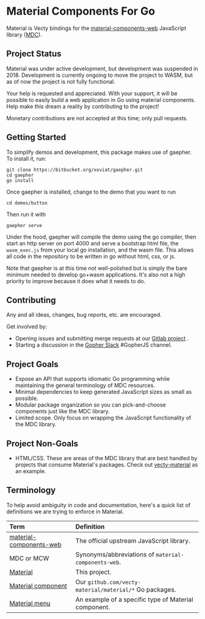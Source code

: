 # Material Components For Go

Material is Vecty bindings for the [material-components-web][] JavaScript
library ([MDC](#Terminology)).

## Project Status

Material was under active development, but development was suspended in
2018. Development is currently ongoing to move the project to WASM, but
as of now the project is not fully functional.

Your help is requested and appreciated. With your support, it will be
possible to easily build a web application in Go using material
components. Help make this dream a reality by contributing to the project!

Monetary contributions are not accepted at this time; only pull requests.

## Getting Started

To simplify demos and development, this package makes use of gaepher. To
install it, run:

    git clone https://bitbucket.org/xoviat/gaepher.git
    cd gaepher
    go install

Once gaepher is installed, change to the demo that you want to run

    cd demos/button

Then run it with

    gaepher serve

Under the hood, gaepher will compile the demo using the go compiler,
then start an http server on port 4000 and serve a bootstrap html
file, the `wasm_exec.js` from your local go installation, and the wasm
file. This allows all code in the repository to be written in go without
html, css, or js. 

Note that gaepher is at this time not well-polished but is simply the
bare minimum needed to develop go+wasm applications. It's also not a
high priority to improve because it does what it needs to do.

## Contributing

Any and all ideas, changes, bug reports, etc. are encouraged.

Get involved by:
- Opening issues and submitting merge requests at our [Gitlab project][Material]
  .
- Starting a discussion in the [Gopher Slack][] #GopherJS channel.

## Project Goals

- Expose an API that supports idiomatic Go programming while maintaining
  the general terminology of MDC resources.
- Minimal dependencies to keep generated JavaScript sizes as small as possible.
- Modular package organization so you can pick-and-choose components just like
  the MDC library.
- Limited scope. Only focus on wrapping the JavaScript functionality of the MDC
  library.

## Project Non-Goals

- HTML/CSS. These are areas of the MDC library that are best handled by projects
  that consume Material's packages. Check out
  [vecty-material][] as an example.

## Terminology

To help avoid ambiguity in code and documentation, here's a quick list of
definitions we are trying to enforce in Material.

| Term                        | Definition                                           |
| :---                        | :---------                                           |
| [material-components-web][] | The official upstream JavaScript library.            |
| MDC or MCW                  | Synonyms/abbreviations of `material-components-web`. |
| [Material][]                | This project.                                        |
| [Material component][]      | Our `github.com/vecty-material/material/*` Go packages.             |
| [Material menu][]           | An example of a specific type of Material component. |

[material-components-web]: https://github.com/material-components/material-components-web
[Material]: https://gitlab.com/agamigo/material
[Material component]: https://godoc.org/github.com/vecty-material/material
[Material menu]: https://godoc.org/github.com/vecty-material/material/menu
[vecty-material]: https://gitlab.com/agamigo/vecty-material
[Gopher Slack]: https://gophers.slack.com
[gl-issue-1]: https://gitlab.com/agamigo/material/issues/1
